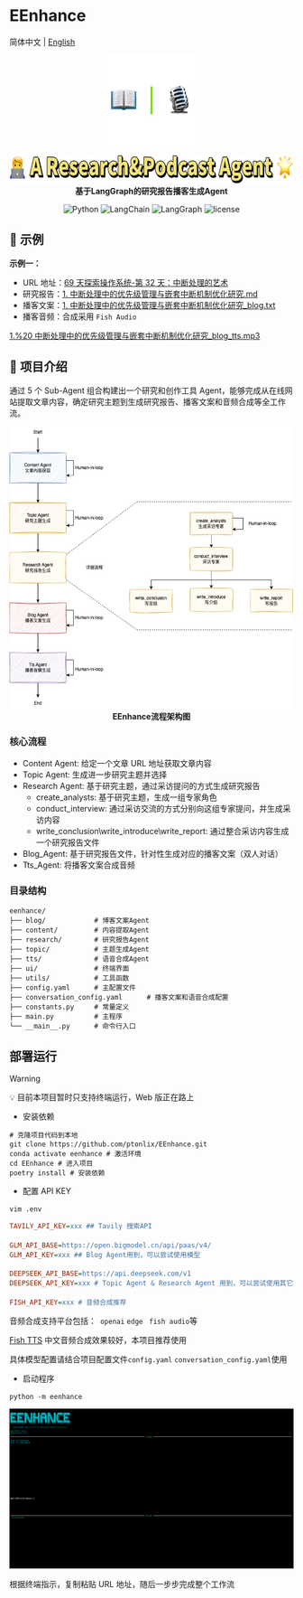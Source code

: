 # EEnhance

简体中文 | [English](README-en.md)

<p>
	<p align="center">
		<img height=160 src="./docs/pic/favicon.png">
	</p>
	<p align="center">
		<img height=50 src="./docs/pic/introduce.jpg"><br>
		<b face="雅黑">基于LangGraph的研究报告播客生成Agent</b>
	<p>
</p>
<p align="center">
<img alt="Python" src="https://img.shields.io/badge/Python-3.11.10%2B-blue"/>
<img alt="LangChain" src="https://img.shields.io/badge/LangChain-0.3.21+-yellowgreen"/>
<img alt="LangGraph" src="https://img.shields.io/badge/LangGraph-0.2.35+-yellow"/>
<img alt="license" src="https://img.shields.io/badge/license-MIT-lightgrey"/>
</p>

## 🌰 示例

**示例一：**

- URL 地址：[69 天探索操作系统-第 32 天：中断处理的艺术](https://juejin.cn/post/7458179892377042970)
- 研究报告：[1. 中断处理中的优先级管理与嵌套中断机制优化研究.md](./docs/demo/data/report/1.%20中断处理中的优先级管理与嵌套中断机制优化研究.md)
- 播客文案：[1. 中断处理中的优先级管理与嵌套中断机制优化研究\_blog.txt](./docs/demo/data/transcripts/1.%20中断处理中的优先级管理与嵌套中断机制优化研究_blog.txt)
- 播客音频：合成采用 `Fish Audio`

[1.%20 中断处理中的优先级管理与嵌套中断机制优化研究\_blog_tts.mp3](./docs/demo/data/audio/1.%20中断处理中的优先级管理与嵌套中断机制优化研究_blog_tts.mp4)

## 📖 项目介绍

通过 5 个 Sub-Agent 组合构建出一个研究和创作工具 Agent，能够完成从在线网站提取文章内容，确定研究主题到生成研究报告、播客文案和音频合成等全工作流。

<p align="center">
		<img height=500 src="./docs/pic/arch.png"><br>
		<b face="雅黑">EEnhance流程架构图</b>
<p>

### 核心流程

- Content Agent: 给定一个文章 URL 地址获取文章内容
- Topic Agent: 生成进一步研究主题并选择
- Research Agent: 基于研究主题，通过采访提问的方式生成研究报告
  - create_analysts: 基于研究主题，生成一组专家角色
  - conduct_interview: 通过采访交流的方式分别向这组专家提问，并生成采访内容
  - write_conclusion\write_introduce\write_report: 通过整合采访内容生成一个研究报告文件
- Blog_Agent: 基于研究报告文件，针对性生成对应的播客文案（双人对话）
- Tts_Agent: 将播客文案合成音频

### 目录结构

```shell
eenhance/
├── blog/            # 博客文案Agent
├── content/         # 内容提取Agent
├── research/        # 研究报告Agent
├── topic/           # 主题生成Agent
├── tts/             # 语音合成Agent
├── ui/              # 终端界面
├── utils/           # 工具函数
├── config.yaml      # 主配置文件
├── conversation_config.yaml      # 播客文案和语音合成配置
├── constants.py     # 常量定义
├── main.py          # 主程序
└── __main__.py      # 命令行入口
```

## 部署运行

> [!Warning]  
> 💡 目前本项目暂时只支持终端运行，Web 版正在路上

- 安装依赖

```shell
# 克隆项目代码到本地
git clone https://github.com/ptonlix/EEnhance.git
conda activate eenhance # 激活环境
cd EEnhance # 进入项目
poetry install # 安装依赖
```

- 配置 API KEY

```shell
vim .env
```

```ini
TAVILY_API_KEY=xxx ## Tavily 搜索API

GLM_API_BASE=https://open.bigmodel.cn/api/paas/v4/
GLM_API_KEY=xxx ## Blog Agent用到，可以尝试使用模型

DEEPSEEK_API_BASE=https://api.deepseek.com/v1
DEEPSEEK_API_KEY=xxx # Topic Agent & Research Agent 用到，可以尝试使用其它模型

FISH_API_KEY=xxx # 音频合成推荐
```

音频合成支持平台包括：` openai` `edge ` `fish audio`等

[Fish TTS](https://fish.audio/zh-CN/) 中文音频合成效果较好，本项目推荐使用

具体模型配置请结合项目配置文件`config.yaml` `conversation_config.yaml`使用

- 启动程序

```shell
python -m eenhance
```

![演示](./docs/pic/image.png)

根据终端指示，复制粘贴 URL 地址，随后一步步完成整个工作流
